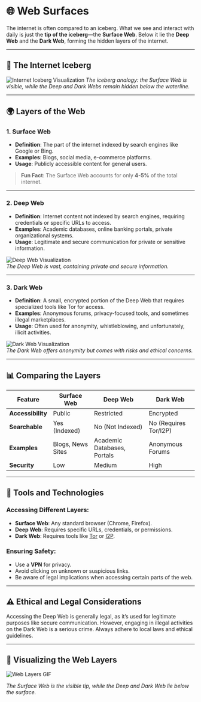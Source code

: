 # 🌐 Web Surfaces

The internet is often compared to an iceberg. What we see and interact with daily is just the **tip of the iceberg**—the **Surface Web**. Below it lie the **Deep Web** and the **Dark Web**, forming the hidden layers of the internet.  

---

## 🧊 The Internet Iceberg  

![Internet Iceberg Visualization](https://giphy.com/gifs/teamcoco-conangreenland-JUq1GfrPKTrn2eBgQL)
*The iceberg analogy: the Surface Web is visible, while the Deep and Dark Webs remain hidden below the waterline.*  

---

## 🌍 Layers of the Web  

### 1. **Surface Web**  
- **Definition**: The part of the internet indexed by search engines like Google or Bing.  
- **Examples**: Blogs, social media, e-commerce platforms.  
- **Usage**: Publicly accessible content for general users.  

> **Fun Fact**: The Surface Web accounts for only **4-5%** of the total internet.  

---

### 2. **Deep Web**  
- **Definition**: Internet content not indexed by search engines, requiring credentials or specific URLs to access.  
- **Examples**: Academic databases, online banking portals, private organizational systems.  
- **Usage**: Legitimate and secure communication for private or sensitive information.  

![Deep Web Visualization](https://media.giphy.com/media/26gsspf0C8g2zNp84/giphy.gif)  
*The Deep Web is vast, containing private and secure information.*  

---

### 3. **Dark Web**  
- **Definition**: A small, encrypted portion of the Deep Web that requires specialized tools like Tor for access.  
- **Examples**: Anonymous forums, privacy-focused tools, and sometimes illegal marketplaces.  
- **Usage**: Often used for anonymity, whistleblowing, and unfortunately, illicit activities.  

![Dark Web Visualization](https://media.giphy.com/media/3o6ZsZes3p3Ujcvqbu/giphy.gif)  
*The Dark Web offers anonymity but comes with risks and ethical concerns.*  

---

## 📊 Comparing the Layers  

| Feature             | Surface Web         | Deep Web                  | Dark Web               |  
|---------------------|---------------------|---------------------------|------------------------|  
| **Accessibility**   | Public             | Restricted                | Encrypted             |  
| **Searchable**      | Yes (Indexed)      | No (Not Indexed)          | No (Requires Tor/I2P) |  
| **Examples**        | Blogs, News Sites  | Academic Databases, Portals | Anonymous Forums      |  
| **Security**        | Low                | Medium                    | High                  |  

---

## 🔧 Tools and Technologies  

### Accessing Different Layers:  
- **Surface Web**: Any standard browser (Chrome, Firefox).  
- **Deep Web**: Requires specific URLs, credentials, or permissions.  
- **Dark Web**: Requires tools like [Tor](https://www.torproject.org/) or [I2P](https://geti2p.net/).  

### Ensuring Safety:  
- Use a **VPN** for privacy.  
- Avoid clicking on unknown or suspicious links.  
- Be aware of legal implications when accessing certain parts of the web.  

---

## ⚠️ Ethical and Legal Considerations  

Accessing the Deep Web is generally legal, as it’s used for legitimate purposes like secure communication. However, engaging in illegal activities on the Dark Web is a serious crime. Always adhere to local laws and ethical guidelines.  

---

## 🎥 Visualizing the Web Layers  

![Web Layers GIF](https://media.giphy.com/media/QbXjzF4n5HTRu/giphy.gif)  

*The Surface Web is the visible tip, while the Deep and Dark Web lie below the surface.*  
